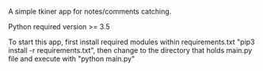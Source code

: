 A simple tkiner app for notes/comments catching.

Python required version >= 3.5

To start this app, first install required modules within requirements.txt "pip3 install -r requirements.txt", then change to the directory that holds main.py file and execute with "python main.py"